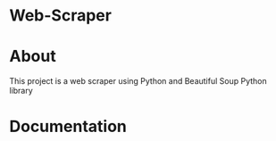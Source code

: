 # Web-Scraper

# About
This project is a web scraper using Python and Beautiful Soup Python library

# Documentation
